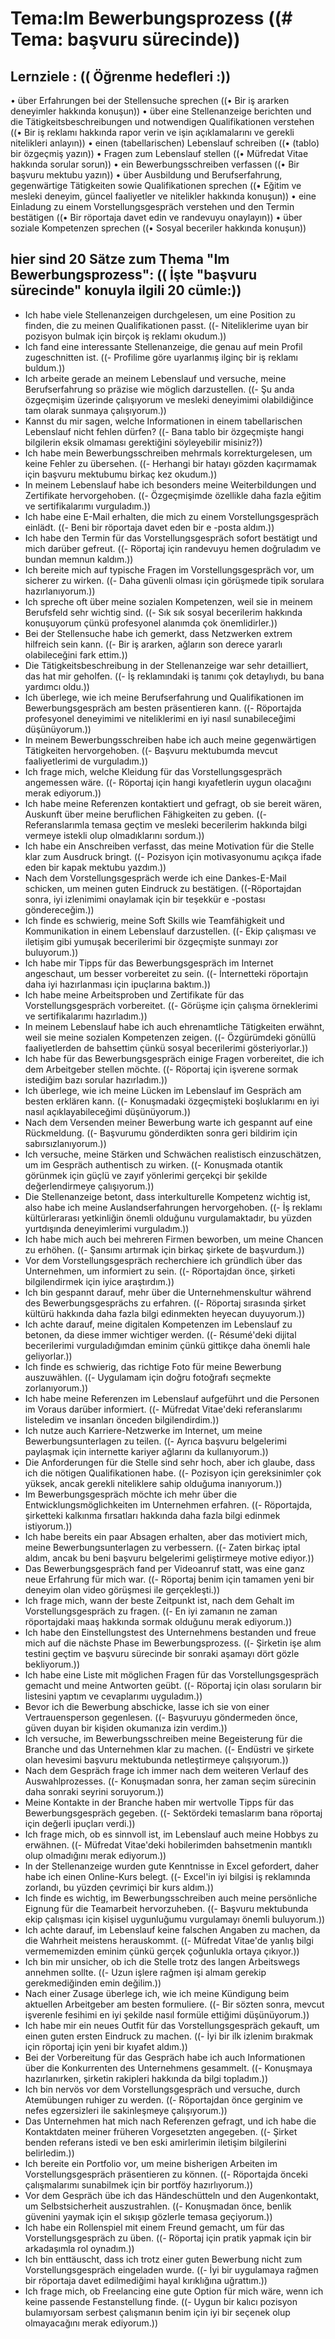 # Tema:Im Bewerbungsprozess ((# Tema: başvuru sürecinde))
## Lernziele : (( Öğrenme hedefleri :))
• über Erfahrungen bei der Stellensuche sprechen ((• Bir iş ararken deneyimler hakkında konuşun))
• über eine Stellenanzeige berichten und die Tätigkeitsbeschreibungen und notwendigen Qualifikationen verstehen ((• Bir iş reklamı hakkında rapor verin ve işin açıklamalarını ve gerekli nitelikleri anlayın))
• einen (tabellarischen) Lebenslauf schreiben ((• (tablo) bir özgeçmiş yazın))
• Fragen zum Lebenslauf stellen ((• Müfredat Vitae hakkında sorular sorun))
• ein Bewerbungsschreiben verfassen ((• Bir başvuru mektubu yazın))
• über Ausbildung und Berufserfahrung, gegenwärtige Tätigkeiten sowie Qualifikationen sprechen ((• Eğitim ve mesleki deneyim, güncel faaliyetler ve nitelikler hakkında konuşun))
• eine Einladung zu einem Vorstellungsgespräch verstehen und den Termin bestätigen ((• Bir röportaja davet edin ve randevuyu onaylayın))
• über soziale Kompetenzen sprechen ((• Sosyal beceriler hakkında konuşun))
## hier sind 20 Sätze zum Thema "Im Bewerbungsprozess": (( İşte "başvuru sürecinde" konuyla ilgili 20 cümle:))
- Ich habe viele Stellenanzeigen durchgelesen, um eine Position zu finden, die zu meinen Qualifikationen passt. ((- Niteliklerime uyan bir pozisyon bulmak için birçok iş reklamı okudum.))
- Ich fand eine interessante Stellenanzeige, die genau auf mein Profil zugeschnitten ist. ((- Profilime göre uyarlanmış ilginç bir iş reklamı buldum.))
- Ich arbeite gerade an meinem Lebenslauf und versuche, meine Berufserfahrung so präzise wie möglich darzustellen. ((- Şu anda özgeçmişim üzerinde çalışıyorum ve mesleki deneyimimi olabildiğince tam olarak sunmaya çalışıyorum.))
- Kannst du mir sagen, welche Informationen in einem tabellarischen Lebenslauf nicht fehlen dürfen? ((- Bana tablo bir özgeçmişte hangi bilgilerin eksik olmaması gerektiğini söyleyebilir misiniz?))
- Ich habe mein Bewerbungsschreiben mehrmals korrekturgelesen, um keine Fehler zu übersehen. ((- Herhangi bir hatayı gözden kaçırmamak için başvuru mektubumu birkaç kez okudum.))
- In meinem Lebenslauf habe ich besonders meine Weiterbildungen und Zertifikate hervorgehoben. ((- Özgeçmişimde özellikle daha fazla eğitim ve sertifikalarımı vurguladım.))
- Ich habe eine E-Mail erhalten, die mich zu einem Vorstellungsgespräch einlädt. ((- Beni bir röportaja davet eden bir e -posta aldım.))
- Ich habe den Termin für das Vorstellungsgespräch sofort bestätigt und mich darüber gefreut. ((- Röportaj için randevuyu hemen doğruladım ve bundan memnun kaldım.))
- Ich bereite mich auf typische Fragen im Vorstellungsgespräch vor, um sicherer zu wirken. ((- Daha güvenli olması için görüşmede tipik sorulara hazırlanıyorum.))
- Ich spreche oft über meine sozialen Kompetenzen, weil sie in meinem Berufsfeld sehr wichtig sind. ((- Sık sık sosyal becerilerim hakkında konuşuyorum çünkü profesyonel alanımda çok önemlidirler.))
- Bei der Stellensuche habe ich gemerkt, dass Netzwerken extrem hilfreich sein kann. ((- Bir iş ararken, ağların son derece yararlı olabileceğini fark ettim.))
- Die Tätigkeitsbeschreibung in der Stellenanzeige war sehr detailliert, das hat mir geholfen. ((- İş reklamındaki iş tanımı çok detaylıydı, bu bana yardımcı oldu.))
- Ich überlege, wie ich meine Berufserfahrung und Qualifikationen im Bewerbungsgespräch am besten präsentieren kann. ((- Röportajda profesyonel deneyimimi ve niteliklerimi en iyi nasıl sunabileceğimi düşünüyorum.))
- In meinem Bewerbungsschreiben habe ich auch meine gegenwärtigen Tätigkeiten hervorgehoben. ((- Başvuru mektubumda mevcut faaliyetlerimi de vurguladım.))
- Ich frage mich, welche Kleidung für das Vorstellungsgespräch angemessen wäre. ((- Röportaj için hangi kıyafetlerin uygun olacağını merak ediyorum.))
- Ich habe meine Referenzen kontaktiert und gefragt, ob sie bereit wären, Auskunft über meine beruflichen Fähigkeiten zu geben. ((- Referanslarımla temasa geçtim ve mesleki becerilerim hakkında bilgi vermeye istekli olup olmadıklarını sordum.))
- Ich habe ein Anschreiben verfasst, das meine Motivation für die Stelle klar zum Ausdruck bringt. ((- Pozisyon için motivasyonumu açıkça ifade eden bir kapak mektubu yazdım.))
- Nach dem Vorstellungsgespräch werde ich eine Dankes-E-Mail schicken, um meinen guten Eindruck zu bestätigen. ((-Röportajdan sonra, iyi izlenimimi onaylamak için bir teşekkür e -postası göndereceğim.))
- Ich finde es schwierig, meine Soft Skills wie Teamfähigkeit und Kommunikation in einem Lebenslauf darzustellen. ((- Ekip çalışması ve iletişim gibi yumuşak becerilerimi bir özgeçmişte sunmayı zor buluyorum.))
- Ich habe mir Tipps für das Bewerbungsgespräch im Internet angeschaut, um besser vorbereitet zu sein. ((- İnternetteki röportajın daha iyi hazırlanması için ipuçlarına baktım.))
- Ich habe meine Arbeitsproben und Zertifikate für das Vorstellungsgespräch vorbereitet. ((- Görüşme için çalışma örneklerimi ve sertifikalarımı hazırladım.))
- In meinem Lebenslauf habe ich auch ehrenamtliche Tätigkeiten erwähnt, weil sie meine sozialen Kompetenzen zeigen. ((- Özgürümdeki gönüllü faaliyetlerden de bahsettim çünkü sosyal becerilerimi gösteriyorlar.))
- Ich habe für das Bewerbungsgespräch einige Fragen vorbereitet, die ich dem Arbeitgeber stellen möchte. ((- Röportaj için işverene sormak istediğim bazı sorular hazırladım.))
- Ich überlege, wie ich meine Lücken im Lebenslauf im Gespräch am besten erklären kann. ((- Konuşmadaki özgeçmişteki boşluklarımı en iyi nasıl açıklayabileceğimi düşünüyorum.))
- Nach dem Versenden meiner Bewerbung warte ich gespannt auf eine Rückmeldung. ((- Başvurumu gönderdikten sonra geri bildirim için sabırsızlanıyorum.))
- Ich versuche, meine Stärken und Schwächen realistisch einzuschätzen, um im Gespräch authentisch zu wirken. ((- Konuşmada otantik görünmek için güçlü ve zayıf yönlerimi gerçekçi bir şekilde değerlendirmeye çalışıyorum.))
- Die Stellenanzeige betont, dass interkulturelle Kompetenz wichtig ist, also habe ich meine Auslandserfahrungen hervorgehoben. ((- İş reklamı kültürlerarası yetkinliğin önemli olduğunu vurgulamaktadır, bu yüzden yurtdışında deneyimlerimi vurguladım.))
- Ich habe mich auch bei mehreren Firmen beworben, um meine Chancen zu erhöhen. ((- Şansımı artırmak için birkaç şirkete de başvurdum.))
- Vor dem Vorstellungsgespräch recherchiere ich gründlich über das Unternehmen, um informiert zu sein. ((- Röportajdan önce, şirketi bilgilendirmek için iyice araştırdım.))
- Ich bin gespannt darauf, mehr über die Unternehmenskultur während des Bewerbungsgesprächs zu erfahren. ((- Röportaj sırasında şirket kültürü hakkında daha fazla bilgi edinmekten heyecan duyuyorum.))
- Ich achte darauf, meine digitalen Kompetenzen im Lebenslauf zu betonen, da diese immer wichtiger werden. ((- Résumé'deki dijital becerilerimi vurguladığımdan eminim çünkü gittikçe daha önemli hale geliyorlar.))
- Ich finde es schwierig, das richtige Foto für meine Bewerbung auszuwählen. ((- Uygulamam için doğru fotoğrafı seçmekte zorlanıyorum.))
- Ich habe meine Referenzen im Lebenslauf aufgeführt und die Personen im Voraus darüber informiert. ((- Müfredat Vitae'deki referanslarımı listeledim ve insanları önceden bilgilendirdim.))
- Ich nutze auch Karriere-Netzwerke im Internet, um meine Bewerbungsunterlagen zu teilen. ((- Ayrıca başvuru belgelerimi paylaşmak için internette kariyer ağlarını da kullanıyorum.))
- Die Anforderungen für die Stelle sind sehr hoch, aber ich glaube, dass ich die nötigen Qualifikationen habe. ((- Pozisyon için gereksinimler çok yüksek, ancak gerekli niteliklere sahip olduğuma inanıyorum.))
- Im Bewerbungsgespräch möchte ich mehr über die Entwicklungsmöglichkeiten im Unternehmen erfahren. ((- Röportajda, şirketteki kalkınma fırsatları hakkında daha fazla bilgi edinmek istiyorum.))
- Ich habe bereits ein paar Absagen erhalten, aber das motiviert mich, meine Bewerbungsunterlagen zu verbessern. ((- Zaten birkaç iptal aldım, ancak bu beni başvuru belgelerimi geliştirmeye motive ediyor.))
- Das Bewerbungsgespräch fand per Videoanruf statt, was eine ganz neue Erfahrung für mich war. ((- Röportaj benim için tamamen yeni bir deneyim olan video görüşmesi ile gerçekleşti.))
- Ich frage mich, wann der beste Zeitpunkt ist, nach dem Gehalt im Vorstellungsgespräch zu fragen. ((- En iyi zamanın ne zaman röportajdaki maaş hakkında sormak olduğunu merak ediyorum.))
- Ich habe den Einstellungstest des Unternehmens bestanden und freue mich auf die nächste Phase im Bewerbungsprozess. ((- Şirketin işe alım testini geçtim ve başvuru sürecinde bir sonraki aşamayı dört gözle bekliyorum.))
- Ich habe eine Liste mit möglichen Fragen für das Vorstellungsgespräch gemacht und meine Antworten geübt. ((- Röportaj için olası soruların bir listesini yaptım ve cevaplarımı uyguladım.))
- Bevor ich die Bewerbung abschicke, lasse ich sie von einer Vertrauensperson gegenlesen. ((- Başvuruyu göndermeden önce, güven duyan bir kişiden okumanıza izin verdim.))
- Ich versuche, im Bewerbungsschreiben meine Begeisterung für die Branche und das Unternehmen klar zu machen. ((- Endüstri ve şirkete olan hevesimi başvuru mektubunda netleştirmeye çalışıyorum.))
- Nach dem Gespräch frage ich immer nach dem weiteren Verlauf des Auswahlprozesses. ((- Konuşmadan sonra, her zaman seçim sürecinin daha sonraki seyrini soruyorum.))
- Meine Kontakte in der Branche haben mir wertvolle Tipps für das Bewerbungsgespräch gegeben. ((- Sektördeki temaslarım bana röportaj için değerli ipuçları verdi.))
- Ich frage mich, ob es sinnvoll ist, im Lebenslauf auch meine Hobbys zu erwähnen. ((- Müfredat Vitae'deki hobilerimden bahsetmenin mantıklı olup olmadığını merak ediyorum.))
- In der Stellenanzeige wurden gute Kenntnisse in Excel gefordert, daher habe ich einen Online-Kurs belegt. ((- Excel'in iyi bilgisi iş reklamında zorlandı, bu yüzden çevrimiçi bir kurs aldım.))
- Ich finde es wichtig, im Bewerbungsschreiben auch meine persönliche Eignung für die Teamarbeit hervorzuheben. ((- Başvuru mektubunda ekip çalışması için kişisel uygunluğumu vurgulamayı önemli buluyorum.))
- Ich achte darauf, im Lebenslauf keine falschen Angaben zu machen, da die Wahrheit meistens herauskommt. ((- Müfredat Vitae'de yanlış bilgi vermememizden eminim çünkü gerçek çoğunlukla ortaya çıkıyor.))
- Ich bin mir unsicher, ob ich die Stelle trotz des langen Arbeitswegs annehmen sollte. ((- Uzun işlere rağmen işi almam gerekip gerekmediğinden emin değilim.))
- Nach einer Zusage überlege ich, wie ich meine Kündigung beim aktuellen Arbeitgeber am besten formuliere. ((- Bir sözten sonra, mevcut işverenle fesihimi en iyi şekilde nasıl formüle ettiğimi düşünüyorum.))
- Ich habe mir ein neues Outfit für das Vorstellungsgespräch gekauft, um einen guten ersten Eindruck zu machen. ((- İyi bir ilk izlenim bırakmak için röportaj için yeni bir kıyafet aldım.))
- Bei der Vorbereitung für das Gespräch habe ich auch Informationen über die Konkurrenten des Unternehmens gesammelt. ((- Konuşmaya hazırlanırken, şirketin rakipleri hakkında da bilgi topladım.))
- Ich bin nervös vor dem Vorstellungsgespräch und versuche, durch Atemübungen ruhiger zu werden. ((- Röportajdan önce gerginim ve nefes egzersizleri ile sakinleşmeye çalışıyorum.))
- Das Unternehmen hat mich nach Referenzen gefragt, und ich habe die Kontaktdaten meiner früheren Vorgesetzten angegeben. ((- Şirket benden referans istedi ve ben eski amirlerimin iletişim bilgilerini belirledim.))
- Ich bereite ein Portfolio vor, um meine bisherigen Arbeiten im Vorstellungsgespräch präsentieren zu können. ((- Röportajda önceki çalışmalarımı sunabilmek için bir portföy hazırlıyorum.))
- Vor dem Gespräch übe ich das Händeschütteln und den Augenkontakt, um Selbstsicherheit auszustrahlen. ((- Konuşmadan önce, benlik güvenini yaymak için el sıkışıp gözlerle temasa geçiyorum.))
- Ich habe ein Rollenspiel mit einem Freund gemacht, um für das Vorstellungsgespräch zu üben. ((- Röportaj için pratik yapmak için bir arkadaşımla rol oynadım.))
- Ich bin enttäuscht, dass ich trotz einer guten Bewerbung nicht zum Vorstellungsgespräch eingeladen wurde. ((- İyi bir uygulamaya rağmen bir röportaja davet edilmediğimi hayal kırıklığına uğrattım.))
- Ich frage mich, ob Freelancing eine gute Option für mich wäre, wenn ich keine passende Festanstellung finde. ((- Uygun bir kalıcı pozisyon bulamıyorsam serbest çalışmanın benim için iyi bir seçenek olup olmayacağını merak ediyorum.))
